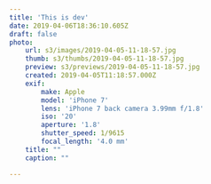 ```yaml
---
title: 'This is dev'
date: 2019-04-06T18:36:10.605Z
draft: false
photo:
    url: s3/images/2019-04-05-11-18-57.jpg
    thumb: s3/thumbs/2019-04-05-11-18-57.jpg
    preview: s3/previews/2019-04-05-11-18-57.jpg
    created: 2019-04-05T11:18:57.000Z
    exif:
        make: Apple
        model: 'iPhone 7'
        lens: 'iPhone 7 back camera 3.99mm f/1.8'
        iso: '20'
        aperture: '1.8'
        shutter_speed: 1/9615
        focal_length: '4.0 mm'
    title: ""
    caption: ""

---
```

